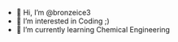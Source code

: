 - 👋 Hi, I’m @bronzeice3
- 👀 I’m interested in Coding ;)
- 🌱 I’m currently learning Chemical Engineering

<!---
bronzeice3/bronzeice3 is a ✨ special ✨ repository because its `README.md` (this file) appears on your GitHub profile.
You can click the Preview link to take a look at your changes.
--->
